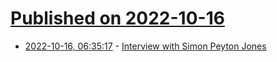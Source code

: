 # [Published on 2022-10-16](index.md)

* [2022-10-16, 06:35:17](https://lobste.rs/s/c47pcz/interview_with_simon_peyton_jones) - [Interview with Simon Peyton Jones](https://haskell.foundation/podcast/11/)
